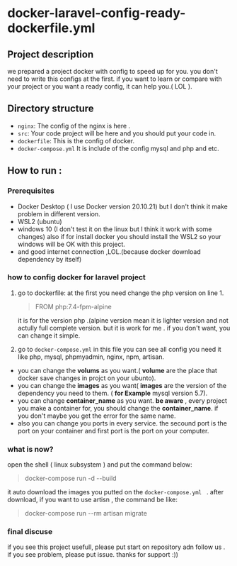 
# docker-laravel-config-ready-dockerfile.yml

## Project description

we prepared a project docker with config to speed up for you. you don't need to write this configs at the first. if you want to learn or compare with your project or you want a ready config, it can help you.( LOL ).

##  Directory structure

-   `nginx`: The config of the nginx is here .
-   `src`: Your code project will be here and you should put your code in.
-   `dockerfile`: This is the config of docker.
-   `docker-compose.yml`  It is include of the config mysql and php and etc.

## How to run :

###  Prerequisites

-   Docker Desktop ( I use Docker version 20.10.21) but I don't think it make problem in different version.
-   WSL2 (ubuntu)
-  windows 10 (I don't test it on the linux but I think it work with some changes) also if for install docker you should install the WSL2 so your windows will be OK with this project.
-  and good internet connection ,LOL.(because docker download dependency by itself)

### how to config docker for laravel project

 1. go to dockerfile:
 at the first you need change the php version on line 1.

	
	> FROM  php:7.4-fpm-alpine

	it is for the version php .(alpine version mean it is lighter version and not actully full complete version. but it is work for me . if you don't want, you can change it simple.

 2. go to <code>docker-compose.yml</code>
in this file you can see all config you need it like php, mysql, phpmyadmin, nginx, npm, artisan.
 - you can change the **volums** as you want.( **volume** are the place that docker save changes in projct on your ubunto).
 - you can change the **images** as you want( **images** are the version of the dependency you need to them. ( **for Example** mysql version 5.7).
 - you can change **container_name** as you want. **be aware** , every project you make a container for, you should change the **container_name**. if you don't maybe you get the error for the same name.
 - also you can change you ports in every service. the secound port is the port on your container and first port is the port on your computer.
 
### what is now?
open the shell ( linux subsystem ) and put the command below:

> docker-compose run -d --build

it auto download the images you putted on the <code>docker-compose.yml </code> .
after download, if you want to use artisn , the command be like:

>  docker-compose run --rm artisan migrate

### final discuse
if you see this project usefull, please put start on repository adn follow us .
if you see problem, please put issue.
thanks for support :))